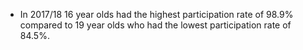 * In 2017/18 16 year olds had the highest participation rate of 98.9% compared to 19 year olds who had the lowest participation rate of 84.5%.
